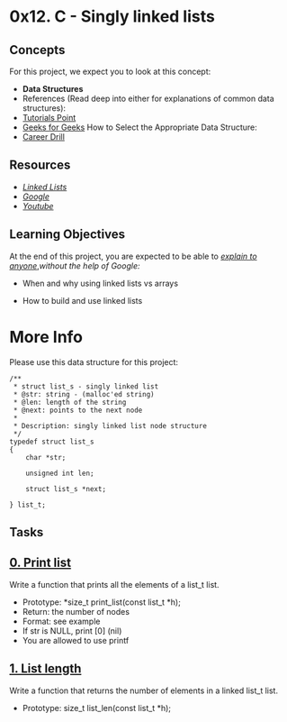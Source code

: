 # 0x12. C - Singly linked lists
## Concepts
For this project, we expect you to look at this concept:
- **Data Structures**
- References (Read deep into either for explanations of common data structures):
- [Tutorials Point](https://www.tutorialspoint.com/data_structures_algorithms/data_structures_basics.htm)
- [Geeks for Geeks](https://www.geeksforgeeks.org/data-structures/)
How to Select the Appropriate Data Structure:
- [Career Drill](https://www.careerdrill.com/blog/coding-interview/choosing-the-right-data-structure-to-solve-problems/)
## Resources
- [*Linked Lists*](https://www.youtube.com/watch?v=udapt4FGY20&t=130s)
- [*Google*](https://www.google.com/#q=linked+lists)
- [*Youtube*](https://www.youtube.com/results?search_query=linked+lists)
## Learning Objectives
At the end of this project, you are expected to be able to [*explain to anyone*](https://fs.blog/feynman-learning-technique/),*without the help of Google:*

- When and why using linked lists vs arrays

- How to build and use linked lists
# More Info
Please use this data structure for this project:
~~~~
/**
 * struct list_s - singly linked list
 * @str: string - (malloc'ed string)
 * @len: length of the string
 * @next: points to the next node
 *
 * Description: singly linked list node structure
 */
typedef struct list_s
{
    char *str;

    unsigned int len;

    struct list_s *next;

} list_t;
~~~~
## Tasks
## [0. Print list](0-print_list.c)
Write a function that prints all the elements of a list_t list.
- Prototype: *size_t print_list(const list_t *h);
- Return: the number of nodes
- Format: see example
- If str is NULL, print [0] (nil)
- You are allowed to use printf
## [1. List length](1-list_len.c)
Write a function that returns the number of elements in a linked list_t list.
- Prototype: size_t list_len(const list_t *h);

